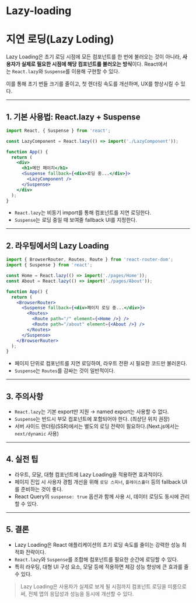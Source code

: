 # Lazy-loading

# 지연 로딩(Lazy Loding)

Lazy Loading은 초기 로딩 시점에 모든 컴포넌트를 한 번에 불러오는 것이 아니라, **사용자가 실제로 필요한 시점에 해당 컴포넌트를 불러오는 방식**이다. React에서는 `React.lazy`와 `Suspense`를 이용해 구현할 수 있다.

이를 통해 초기 번들 크기를 줄이고, 첫 렌더링 속도를 개선하며, UX를 향상시킬 수 있다.

---

## 1. 기본 사용법: React.lazy + Suspense

```jsx
import React, { Suspense } from 'react';

const LazyComponent = React.lazy(() => import('./LazyComponent'));

function App() {
  return (
    <div>
      <h1>메인 페이지</h1>
      <Suspense fallback={<div>로딩 중...</div>}>
        <LazyComponent />
      </Suspense>
    </div>
  );
}
```

- `React.lazy`는 비동기 import를 통해 컴포넌트를 지연 로딩한다.
- `Suspense`는 로딩 중일 때 보여줄 fallback UI를 지정한다.

---

## 2. 라우팅에서의 Lazy Loading

```jsx
import { BrowserRouter, Routes, Route } from 'react-router-dom';
import { Suspense } from 'react';

const Home = React.lazy(() => import('./pages/Home'));
const About = React.lazy(() => import('./pages/About'));

function App() {
  return (
    <BrowserRouter>
      <Suspense fallback={<div>페이지 로딩 중...</div>}>
        <Routes>
          <Route path="/" element={<Home />} />
          <Route path="/about" element={<About />} />
        </Routes>
      </Suspense>
    </BrowserRouter>
  );
}
```

- 페이지 단위로 컴포넌트를 지연 로딩하여, 라우트 전환 시 필요한 코드만 불러온다.
- `Suspense`는 `Routes`를 감싸는 것이 일반적이다.

---

## 3. 주의사항

- `React.lazy`는 기본 export만 지원 → named export는 사용할 수 없다.
- `Suspense`는 반드시 부모 컴포넌트에 포함되어야 한다. (최상단 위치 권장)
- 서버 사이드 렌더링(SSR)에서는 별도의 로딩 전략이 필요하다.(Next.js에서는 `next/dynamic` 사용)

---

## 4. 실전 팁

- 라우트, 모달, 대형 컴포넌트에 Lazy Loading을 적용하면 효과적이다.
- 페이지 진입 시 사용자 경험 개선을 위해 `로딩 스피너`, `플레이스홀더` 등의 fallback UI를 준비하는 것이 좋다.
- React Query의 `suspense: true` 옵션과 함께 사용 시, 데이터 로딩도 동시에 관리할 수 있다.

---

## 5. 결론

- Lazy Loading은 React 애플리케이션의 초기 로딩 속도를 줄이는 강력한 성능 최적화 전략이다.
- `React.lazy`와 `Suspense`를 조합해 컴포넌트를 필요한 순간에 로딩할 수 있다.
- 특히 라우팅, 대형 UI 구성 요소, 모달 등에 적용하면 체감 성능 향상에 큰 효과를 줄 수 있다.

> Lazy Loading은 사용자가 실제로 보게 될 시점까지 컴포넌트 로딩을 미룸으로써, 전체 앱의 응답성과 성능을 동시에 개선할 수 있다.
>